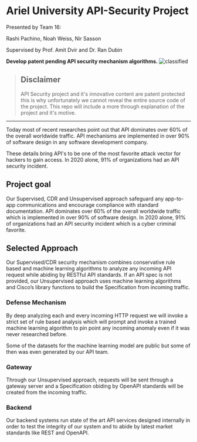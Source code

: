 

# **Ariel University API-Security Project**

Presented by Team 16:

Rashi Pachino, Noah Weiss, Nir Sasson

Supervised by Prof. Amit Dvir and Dr. Ran Dubin

**Develop patent pending API security mechanism algorithms.**
![classified](https://github.com/SassonNir/API-Security/assets/31435876/234cc97d-598f-4269-9216-d6c95310d121)

> ## Disclaimer
> API Security project and it's innovative content are patent protected this is why unfortunately we cannot reveal the entire source code of the project.
> This repo will include a more through explanation of the project and it's motive.

-----

Today most of recent researches point out that API dominates over 60% of the overall worldwide traffic. API mechanisms are implemented in over 90% of software design in any software development company. 

These details bring API's to be one of the most favorite attack vector for hackers to gain access. In 2020 alone, 91% of organizations had an API security incident.

## Project goal

Our Supervised, CDR and Unsupervised approach safeguard any app-to-app communications and encourage compliance with standard documentation.
API dominates over 60% of the overall worldwide traffic which is implemented in over 90% of software design. In 2020 alone, 91% of organizations had an API security incident which is a cyber criminal favorite.


## Selected Approach

Our Supervised/CDR security mechanism combines conservative rule based and machine learning algorithms to analyze any incoming API request while abiding by RESTful API standards.
If an API spec is not provided, our Unsupervised approach uses machine learning algorithms and Cisco’s library functions  to build the Specification from incoming traffic.


### Defense Mechanism

By deep analyzing each and every incoming HTTP request we will invoke a strict set of rule based analysis which will prompt and invoke a trained machine learning algorithm to pin point any incoming anomaly even if it was never researched before. 

Some of the datasets for the machine learning model are public but some of then was even generated by our API team. 

### Gateway 
Through our Unsupervised approach, requests will be sent through a gateway server and a Specification obiding by OpenAPI standards will be created from the incoming traffic.  

### Backend

Our backend systems run state of the art API services designed internally in order to test the integrity of our system and to abide by latest market standards like REST and OpenAPI.



